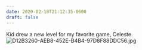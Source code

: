 ```yaml
---
date: 2020-02-18T21:12:35-0600
draft: false
---
```


Kid drew a new level for my favorite game, Celeste. ![D12B3260-AEB8-452E-B4B4-97D8F88DDC56.jpg](https://ianwhitney.micro.blog/uploads/2020/68757f77e9.jpg)

